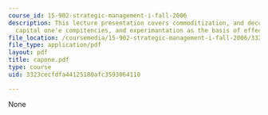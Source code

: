 ```yaml
---
course_id: 15-902-strategic-management-i-fall-2006
description: This lecture presentation covers commoditization, and decommoditization,
  capital one'e compitencies, and experimantation as the basis of effective change.
file_location: /coursemedia/15-902-strategic-management-i-fall-2006/3323cecfdfa44125180afc3593064110_capone.pdf
file_type: application/pdf
layout: pdf
title: capone.pdf
type: course
uid: 3323cecfdfa44125180afc3593064110

---
```

None